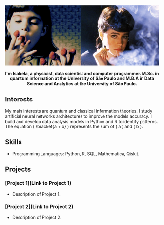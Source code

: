 ![GitHub Logo](https://github.com/isadays/isadays/blob/main/githubpage.png)


<p align="center">
  <b>I'm Isabela, a physicist, data scientist and computer programmer. 
    M.Sc. in quantum information at the University of São Paulo and M.B.A in Data Science and Analytics at the University of São Paulo.
</b><br>
</p>

## Interests

My main interests are quantum and classical information theories. I study artificial neural networks architectures to improve the models accuracy. I build and develop data analysis models in Python and R to identify patterns. 
The equation \( \bracket{a + b} \) represents the sum of \( a \) and \( b \).


## Skills

- Programming Languages: Python, R, SQL, Mathematica, Qiskit.
## Projects

### [Project 1](Link to Project 1)
- Description of Project 1.

### [Project 2](Link to Project 2)
- Description of Project 2.

